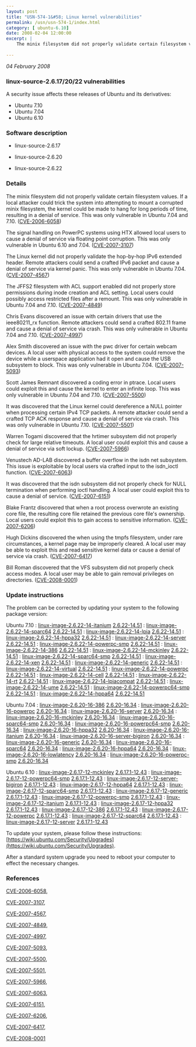```yaml
---
layout: post
title: "USN-574-1&#58; Linux kernel vulnerabilities"
permalink: /usn/usn-574-1/index.html
category: [ ubuntu-6.10]
date: 2008-02-04 12:00:00
excerpt: |
    The minix filesystem did not properly validate certain filesystem values. If a local attacker could trick the system into attempting to mount a corrupted minix filesystem, the kernel could be made to hang for long periods of time, resulting in a denial of service. This was only vulnerable in Ubuntu 7.04 and 7.10. ([CVE-2006-6058](http://people.ubuntu.com/~ubuntu-security/cve/CVE-2006-6058))
    
--- 
```

 
 

*04 February 2008*

### linux-source-2.6.17/20/22 vulnerabilities

A security issue affects these releases of Ubuntu and its derivatives:

* Ubuntu 7.10
* Ubuntu 7.04
* Ubuntu 6.10

### Software description

* linux-source-2.6.17 

* linux-source-2.6.20 

* linux-source-2.6.22 

### Details

The minix filesystem did not properly validate certain filesystem values. If a local attacker could trick the system into attempting to mount a corrupted minix filesystem, the kernel could be made to hang for long periods of time, resulting in a denial of service. This was only vulnerable in Ubuntu 7.04 and 7.10. ([CVE-2006-6058](http://people.ubuntu.com/~ubuntu-security/cve/CVE-2006-6058))

The signal handling on PowerPC systems using HTX allowed local users to cause a denial of service via floating point corruption. This was only vulnerable in Ubuntu 6.10 and 7.04. ([CVE-2007-3107](http://people.ubuntu.com/~ubuntu-security/cve/CVE-2007-3107))

The Linux kernel did not properly validate the hop-by-hop IPv6 extended header. Remote attackers could send a crafted IPv6 packet and cause a denial of service via kernel panic. This was only vulnerable in Ubuntu 7.04. ([CVE-2007-4567](http://people.ubuntu.com/~ubuntu-security/cve/CVE-2007-4567))

The JFFS2 filesystem with ACL support enabled did not properly store permissions during inode creation and ACL setting. Local users could possibly access restricted files after a remount. This was only vulnerable in Ubuntu 7.04 and 7.10. ([CVE-2007-4849](http://people.ubuntu.com/~ubuntu-security/cve/CVE-2007-4849))

Chris Evans discovered an issue with certain drivers that use the ieee80211_rx function. Remote attackers could send a crafted 802.11 frame and cause a denial of service via crash. This was only vulnerable in Ubuntu 7.04 and 7.10. ([CVE-2007-4997](http://people.ubuntu.com/~ubuntu-security/cve/CVE-2007-4997))

Alex Smith discovered an issue with the pwc driver for certain webcam devices. A local user with physical access to the system could remove the device while a userspace application had it open and cause the USB subsystem to block. This was only vulnerable in Ubuntu 7.04. ([CVE-2007-5093](http://people.ubuntu.com/~ubuntu-security/cve/CVE-2007-5093))

Scott James Remnant discovered a coding error in ptrace. Local users could exploit this and cause the kernel to enter an infinite loop. This was only vulnerable in Ubuntu 7.04 and 7.10. ([CVE-2007-5500](http://people.ubuntu.com/~ubuntu-security/cve/CVE-2007-5500))

It was discovered that the Linux kernel could dereference a NULL pointer when processing certain IPv4 TCP packets. A remote attacker could send a crafted TCP ACK response and cause a denial of service via crash. This was only vulnerable in Ubuntu 7.10. ([CVE-2007-5501](http://people.ubuntu.com/~ubuntu-security/cve/CVE-2007-5501))

Warren Togami discovered that the hrtimer subsystem did not properly check for large relative timeouts. A local user could exploit this and cause a denial of service via soft lockup. ([CVE-2007-5966](http://people.ubuntu.com/~ubuntu-security/cve/CVE-2007-5966))

Venustech AD-LAB discovered a buffer overflow in the isdn net subsystem. This issue is exploitable by local users via crafted input to the isdn_ioctl function. ([CVE-2007-6063](http://people.ubuntu.com/~ubuntu-security/cve/CVE-2007-6063))

It was discovered that the isdn subsystem did not properly check for NULL termination when performing ioctl handling. A local user could exploit this to cause a denial of service. ([CVE-2007-6151](http://people.ubuntu.com/~ubuntu-security/cve/CVE-2007-6151))

Blake Frantz discovered that when a root process overwrote an existing core file, the resulting core file retained the previous core file&#39;s ownership. Local users could exploit this to gain access to sensitive information. ([CVE-2007-6206](http://people.ubuntu.com/~ubuntu-security/cve/CVE-2007-6206))

Hugh Dickins discovered the when using the tmpfs filesystem, under rare circumstances, a kernel page may be improperly cleared. A local user may be able to exploit this and read sensitive kernel data or cause a denial of service via crash. ([CVE-2007-6417](http://people.ubuntu.com/~ubuntu-security/cve/CVE-2007-6417))

Bill Roman discovered that the VFS subsystem did not properly check access modes. A local user may be able to gain removal privileges on directories. ([CVE-2008-0001](http://people.ubuntu.com/~ubuntu-security/cve/CVE-2008-0001)) 

### Update instructions

The problem can be corrected by updating your system to the following package version:

Ubuntu 7.10
 : [linux-image-2.6.22-14-itanium](https://launchpad.net/ubuntu/+source/linux-source-2.6.22) <span> [2.6.22-14.51](https://launchpad.net/ubuntu/+source/linux-source-2.6.22/2.6.22-14.51) </span> 
 : [linux-image-2.6.22-14-sparc64](https://launchpad.net/ubuntu/+source/linux-source-2.6.22) <span> [2.6.22-14.51](https://launchpad.net/ubuntu/+source/linux-source-2.6.22/2.6.22-14.51) </span> 
 : [linux-image-2.6.22-14-lpia](https://launchpad.net/ubuntu/+source/linux-source-2.6.22) <span> [2.6.22-14.51](https://launchpad.net/ubuntu/+source/linux-source-2.6.22/2.6.22-14.51) </span> 
 : [linux-image-2.6.22-14-hppa32](https://launchpad.net/ubuntu/+source/linux-source-2.6.22) <span> [2.6.22-14.51](https://launchpad.net/ubuntu/+source/linux-source-2.6.22/2.6.22-14.51) </span> 
 : [linux-image-2.6.22-14-server](https://launchpad.net/ubuntu/+source/linux-source-2.6.22) <span> [2.6.22-14.51](https://launchpad.net/ubuntu/+source/linux-source-2.6.22/2.6.22-14.51) </span> 
 : [linux-image-2.6.22-14-powerpc-smp](https://launchpad.net/ubuntu/+source/linux-source-2.6.22) <span> [2.6.22-14.51](https://launchpad.net/ubuntu/+source/linux-source-2.6.22/2.6.22-14.51) </span> 
 : [linux-image-2.6.22-14-386](https://launchpad.net/ubuntu/+source/linux-source-2.6.22) <span> [2.6.22-14.51](https://launchpad.net/ubuntu/+source/linux-source-2.6.22/2.6.22-14.51) </span> 
 : [linux-image-2.6.22-14-mckinley](https://launchpad.net/ubuntu/+source/linux-source-2.6.22) <span> [2.6.22-14.51](https://launchpad.net/ubuntu/+source/linux-source-2.6.22/2.6.22-14.51) </span> 
 : [linux-image-2.6.22-14-sparc64-smp](https://launchpad.net/ubuntu/+source/linux-source-2.6.22) <span> [2.6.22-14.51](https://launchpad.net/ubuntu/+source/linux-source-2.6.22/2.6.22-14.51) </span> 
 : [linux-image-2.6.22-14-xen](https://launchpad.net/ubuntu/+source/linux-source-2.6.22) <span> [2.6.22-14.51](https://launchpad.net/ubuntu/+source/linux-source-2.6.22/2.6.22-14.51) </span> 
 : [linux-image-2.6.22-14-generic](https://launchpad.net/ubuntu/+source/linux-source-2.6.22) <span> [2.6.22-14.51](https://launchpad.net/ubuntu/+source/linux-source-2.6.22/2.6.22-14.51) </span> 
 : [linux-image-2.6.22-14-virtual](https://launchpad.net/ubuntu/+source/linux-source-2.6.22) <span> [2.6.22-14.51](https://launchpad.net/ubuntu/+source/linux-source-2.6.22/2.6.22-14.51) </span> 
 : [linux-image-2.6.22-14-powerpc](https://launchpad.net/ubuntu/+source/linux-source-2.6.22) <span> [2.6.22-14.51](https://launchpad.net/ubuntu/+source/linux-source-2.6.22/2.6.22-14.51) </span> 
 : [linux-image-2.6.22-14-cell](https://launchpad.net/ubuntu/+source/linux-source-2.6.22) <span> [2.6.22-14.51](https://launchpad.net/ubuntu/+source/linux-source-2.6.22/2.6.22-14.51) </span> 
 : [linux-image-2.6.22-14-rt](https://launchpad.net/ubuntu/+source/linux-source-2.6.22) <span> [2.6.22-14.51](https://launchpad.net/ubuntu/+source/linux-source-2.6.22/2.6.22-14.51) </span> 
 : [linux-image-2.6.22-14-lpiacompat](https://launchpad.net/ubuntu/+source/linux-source-2.6.22) <span> [2.6.22-14.51](https://launchpad.net/ubuntu/+source/linux-source-2.6.22/2.6.22-14.51) </span> 
 : [linux-image-2.6.22-14-ume](https://launchpad.net/ubuntu/+source/linux-source-2.6.22) <span> [2.6.22-14.51](https://launchpad.net/ubuntu/+source/linux-source-2.6.22/2.6.22-14.51) </span> 
 : [linux-image-2.6.22-14-powerpc64-smp](https://launchpad.net/ubuntu/+source/linux-source-2.6.22) <span> [2.6.22-14.51](https://launchpad.net/ubuntu/+source/linux-source-2.6.22/2.6.22-14.51) </span> 
 : [linux-image-2.6.22-14-hppa64](https://launchpad.net/ubuntu/+source/linux-source-2.6.22) <span> [2.6.22-14.51](https://launchpad.net/ubuntu/+source/linux-source-2.6.22/2.6.22-14.51) </span> 

Ubuntu 7.04
 : [linux-image-2.6.20-16-386](https://launchpad.net/ubuntu/+source/linux-source-2.6.20) <span> [2.6.20-16.34](https://launchpad.net/ubuntu/+source/linux-source-2.6.20/2.6.20-16.34) </span> 
 : [linux-image-2.6.20-16-powerpc](https://launchpad.net/ubuntu/+source/linux-source-2.6.20) <span> [2.6.20-16.34](https://launchpad.net/ubuntu/+source/linux-source-2.6.20/2.6.20-16.34) </span> 
 : [linux-image-2.6.20-16-server](https://launchpad.net/ubuntu/+source/linux-source-2.6.20) <span> [2.6.20-16.34](https://launchpad.net/ubuntu/+source/linux-source-2.6.20/2.6.20-16.34) </span> 
 : [linux-image-2.6.20-16-mckinley](https://launchpad.net/ubuntu/+source/linux-source-2.6.20) <span> [2.6.20-16.34](https://launchpad.net/ubuntu/+source/linux-source-2.6.20/2.6.20-16.34) </span> 
 : [linux-image-2.6.20-16-sparc64-smp](https://launchpad.net/ubuntu/+source/linux-source-2.6.20) <span> [2.6.20-16.34](https://launchpad.net/ubuntu/+source/linux-source-2.6.20/2.6.20-16.34) </span> 
 : [linux-image-2.6.20-16-powerpc64-smp](https://launchpad.net/ubuntu/+source/linux-source-2.6.20) <span> [2.6.20-16.34](https://launchpad.net/ubuntu/+source/linux-source-2.6.20/2.6.20-16.34) </span> 
 : [linux-image-2.6.20-16-hppa32](https://launchpad.net/ubuntu/+source/linux-source-2.6.20) <span> [2.6.20-16.34](https://launchpad.net/ubuntu/+source/linux-source-2.6.20/2.6.20-16.34) </span> 
 : [linux-image-2.6.20-16-itanium](https://launchpad.net/ubuntu/+source/linux-source-2.6.20) <span> [2.6.20-16.34](https://launchpad.net/ubuntu/+source/linux-source-2.6.20/2.6.20-16.34) </span> 
 : [linux-image-2.6.20-16-server-bigiron](https://launchpad.net/ubuntu/+source/linux-source-2.6.20) <span> [2.6.20-16.34](https://launchpad.net/ubuntu/+source/linux-source-2.6.20/2.6.20-16.34) </span> 
 : [linux-image-2.6.20-16-generic](https://launchpad.net/ubuntu/+source/linux-source-2.6.20) <span> [2.6.20-16.34](https://launchpad.net/ubuntu/+source/linux-source-2.6.20/2.6.20-16.34) </span> 
 : [linux-image-2.6.20-16-sparc64](https://launchpad.net/ubuntu/+source/linux-source-2.6.20) <span> [2.6.20-16.34](https://launchpad.net/ubuntu/+source/linux-source-2.6.20/2.6.20-16.34) </span> 
 : [linux-image-2.6.20-16-hppa64](https://launchpad.net/ubuntu/+source/linux-source-2.6.20) <span> [2.6.20-16.34](https://launchpad.net/ubuntu/+source/linux-source-2.6.20/2.6.20-16.34) </span> 
 : [linux-image-2.6.20-16-lowlatency](https://launchpad.net/ubuntu/+source/linux-source-2.6.20) <span> [2.6.20-16.34](https://launchpad.net/ubuntu/+source/linux-source-2.6.20/2.6.20-16.34) </span> 
 : [linux-image-2.6.20-16-powerpc-smp](https://launchpad.net/ubuntu/+source/linux-source-2.6.20) <span> [2.6.20-16.34](https://launchpad.net/ubuntu/+source/linux-source-2.6.20/2.6.20-16.34) </span> 

Ubuntu 6.10
 : [linux-image-2.6.17-12-mckinley](https://launchpad.net/ubuntu/+source/linux-source-2.6.17) <span> [2.6.17.1-12.43](https://launchpad.net/ubuntu/+source/linux-source-2.6.17/2.6.17.1-12.43) </span> 
 : [linux-image-2.6.17-12-powerpc64-smp](https://launchpad.net/ubuntu/+source/linux-source-2.6.17) <span> [2.6.17.1-12.43](https://launchpad.net/ubuntu/+source/linux-source-2.6.17/2.6.17.1-12.43) </span> 
 : [linux-image-2.6.17-12-server-bigiron](https://launchpad.net/ubuntu/+source/linux-source-2.6.17) <span> [2.6.17.1-12.43](https://launchpad.net/ubuntu/+source/linux-source-2.6.17/2.6.17.1-12.43) </span> 
 : [linux-image-2.6.17-12-hppa64](https://launchpad.net/ubuntu/+source/linux-source-2.6.17) <span> [2.6.17.1-12.43](https://launchpad.net/ubuntu/+source/linux-source-2.6.17/2.6.17.1-12.43) </span> 
 : [linux-image-2.6.17-12-sparc64-smp](https://launchpad.net/ubuntu/+source/linux-source-2.6.17) <span> [2.6.17.1-12.43](https://launchpad.net/ubuntu/+source/linux-source-2.6.17/2.6.17.1-12.43) </span> 
 : [linux-image-2.6.17-12-generic](https://launchpad.net/ubuntu/+source/linux-source-2.6.17) <span> [2.6.17.1-12.43](https://launchpad.net/ubuntu/+source/linux-source-2.6.17/2.6.17.1-12.43) </span> 
 : [linux-image-2.6.17-12-powerpc-smp](https://launchpad.net/ubuntu/+source/linux-source-2.6.17) <span> [2.6.17.1-12.43](https://launchpad.net/ubuntu/+source/linux-source-2.6.17/2.6.17.1-12.43) </span> 
 : [linux-image-2.6.17-12-itanium](https://launchpad.net/ubuntu/+source/linux-source-2.6.17) <span> [2.6.17.1-12.43](https://launchpad.net/ubuntu/+source/linux-source-2.6.17/2.6.17.1-12.43) </span> 
 : [linux-image-2.6.17-12-hppa32](https://launchpad.net/ubuntu/+source/linux-source-2.6.17) <span> [2.6.17.1-12.43](https://launchpad.net/ubuntu/+source/linux-source-2.6.17/2.6.17.1-12.43) </span> 
 : [linux-image-2.6.17-12-386](https://launchpad.net/ubuntu/+source/linux-source-2.6.17) <span> [2.6.17.1-12.43](https://launchpad.net/ubuntu/+source/linux-source-2.6.17/2.6.17.1-12.43) </span> 
 : [linux-image-2.6.17-12-powerpc](https://launchpad.net/ubuntu/+source/linux-source-2.6.17) <span> [2.6.17.1-12.43](https://launchpad.net/ubuntu/+source/linux-source-2.6.17/2.6.17.1-12.43) </span> 
 : [linux-image-2.6.17-12-sparc64](https://launchpad.net/ubuntu/+source/linux-source-2.6.17) <span> [2.6.17.1-12.43](https://launchpad.net/ubuntu/+source/linux-source-2.6.17/2.6.17.1-12.43) </span> 
 : [linux-image-2.6.17-12-server](https://launchpad.net/ubuntu/+source/linux-source-2.6.17) <span> [2.6.17.1-12.43](https://launchpad.net/ubuntu/+source/linux-source-2.6.17/2.6.17.1-12.43) </span> 

To update your system, please follow these instructions: [https://wiki.ubuntu.com/Security/Upgrades](https://wiki.ubuntu.com/Security/Upgrades).

After a standard system upgrade you need to reboot your computer to effect the necessary changes. 

### References

 
 [CVE-2006-6058](http://people.ubuntu.com/~ubuntu-security/cve/CVE-2006-6058), 

 [CVE-2007-3107](http://people.ubuntu.com/~ubuntu-security/cve/CVE-2007-3107), 

 [CVE-2007-4567](http://people.ubuntu.com/~ubuntu-security/cve/CVE-2007-4567), 

 [CVE-2007-4849](http://people.ubuntu.com/~ubuntu-security/cve/CVE-2007-4849), 

 [CVE-2007-4997](http://people.ubuntu.com/~ubuntu-security/cve/CVE-2007-4997), 

 [CVE-2007-5093](http://people.ubuntu.com/~ubuntu-security/cve/CVE-2007-5093), 

 [CVE-2007-5500](http://people.ubuntu.com/~ubuntu-security/cve/CVE-2007-5500), 

 [CVE-2007-5501](http://people.ubuntu.com/~ubuntu-security/cve/CVE-2007-5501), 

 [CVE-2007-5966](http://people.ubuntu.com/~ubuntu-security/cve/CVE-2007-5966), 

 [CVE-2007-6063](http://people.ubuntu.com/~ubuntu-security/cve/CVE-2007-6063), 

 [CVE-2007-6151](http://people.ubuntu.com/~ubuntu-security/cve/CVE-2007-6151), 

 [CVE-2007-6206](http://people.ubuntu.com/~ubuntu-security/cve/CVE-2007-6206), 

 [CVE-2007-6417](http://people.ubuntu.com/~ubuntu-security/cve/CVE-2007-6417), 

 [CVE-2008-0001](http://people.ubuntu.com/~ubuntu-security/cve/CVE-2008-0001)
 

